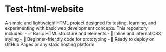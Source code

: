 # Test-html-website
A simple and lightweight HTML project designed for testing, learning, and experimenting with basic web development concepts. This repository includes:  - ✅ Basic HTML structure and elements   - 🎨 Inline and internal CSS styling   - 🧠 Beginner-friendly code for prototyping   - 🚀 Ready to deploy on GitHub Pages or any static hosting platform 
